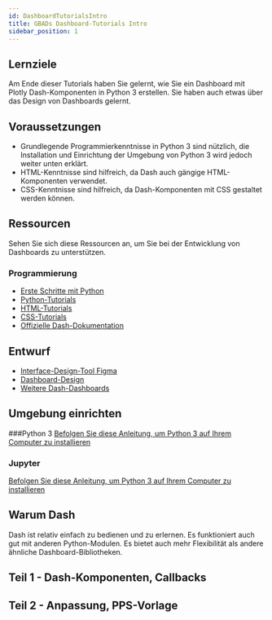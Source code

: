 ```yaml
---
id: DashboardTutorialsIntro
title: GBADs Dashboard-Tutorials Intro
sidebar_position: 1
---
```


## Lernziele
Am Ende dieser Tutorials haben Sie gelernt, wie Sie ein Dashboard mit Plotly Dash-Komponenten in Python 3 erstellen. Sie haben auch etwas über das Design von Dashboards gelernt.
## Voraussetzungen
<ul>
<li>Grundlegende Programmierkenntnisse in Python 3 sind nützlich, die Installation und Einrichtung der Umgebung von Python 3 wird jedoch weiter unten erklärt.</li>
<li>HTML-Kenntnisse sind hilfreich, da Dash auch gängige HTML-Komponenten verwendet.</li>
<li>CSS-Kenntnisse sind hilfreich, da Dash-Komponenten mit CSS gestaltet werden können.</li>
</ul>

## Ressourcen
Sehen Sie sich diese Ressourcen an, um Sie bei der Entwicklung von Dashboards zu unterstützen.
### Programmierung
<ul>
<li><a href="https://www.python.org/about/gettingstarted/">Erste Schritte mit Python</a></li>
<li><a href="https://www.w3schools.com/python/">Python-Tutorials</a></li>
<li><a href="https://www.w3schools.com/html/">HTML-Tutorials</a></li>
<li><a href="https://www.w3schools.com/css/">CSS-Tutorials</a></li>
<li><a href="https://dash.plotly.com/">Offizielle Dash-Dokumentation</a></li>
</ul>

## Entwurf

<ul>
<li><a href="https://www.figma.com/">Interface-Design-Tool Figma</a></li>
<li><a href="https://medium.muz.li/10-Regeln-des-Dashboard-Designs-f1a4123028a2">Dashboard-Design</a></li>
<li><a href="https://dash.gallery/Portal/">Weitere Dash-Dashboards</a></li>
</ul>





## Umgebung einrichten
###Python 3
<a href="https://realpython.com/installing-python/">Befolgen Sie diese Anleitung, um Python 3 auf Ihrem Computer zu installieren</a>

### Jupyter
<a href="https://realpython.com/installing-python/">Befolgen Sie diese Anleitung, um Python 3 auf Ihrem Computer zu installieren</a>

## Warum Dash
Dash ist relativ einfach zu bedienen und zu erlernen. Es funktioniert auch gut mit anderen Python-Modulen. Es bietet auch mehr Flexibilität als andere ähnliche Dashboard-Bibliotheken.
## Teil 1 - Dash-Komponenten, Callbacks
## Teil 2 - Anpassung, PPS-Vorlage

